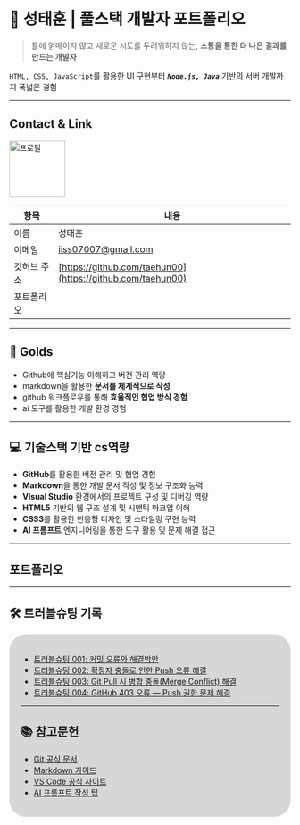 # 🚀 성태훈 | 풀스택 개발자 포트폴리오

> 틀에 얽매이지 않고 새로운 시도를 두려워하지 않는, 
> **소통을 통한 더 나은 결과를 만드는 개발자**

`HTML, CSS, JavaScript`를 활용한 UI 구현부터 ***`Node.js, Java`*** 기반의 서버 개발까지 폭넓은 경험


---
## Contact & Link
<!--![프로필](./track001_github/me.png) -->
<img src = "./track001_github/me.png" alt = "프로필" width = "100">

| 항목       | 내용 |
|------------|------|
| 이름       | 성태훈 |
| 이메일     | iiss07007@gmail.com |
| 깃허브 주소 | [https://github.com/taehun00](https://github.com/taehun00) |
| 포트폴리오 |  |

---

## 🎯 Golds
- Github에 핵심기능 이해하고 버전 관리 역량
- markdown을 활용한 **문서를 체계적으로 작성**
- github 워크플로우를 통해 **효율적인 협업 방식 경험**
- ai 도구를 활용한 개발 환경 경험

---

## 💻 기술스택 기반 cs역량

- **GitHub**를 활용한 버전 관리 및 협업 경험  
- **Markdown**을 통한 개발 문서 작성 및 정보 구조화 능력  
- **Visual Studio** 환경에서의 프로젝트 구성 및 디버깅 역량  
- **HTML5** 기반의 웹 구조 설계 및 시맨틱 마크업 이해  
- **CSS3**를 활용한 반응형 디자인 및 스타일링 구현 능력  
- **AI 프롬프트** 엔지니어링을 통한 도구 활용 및 문제 해결 접근

---

## 포트폴리오

---

## 🛠️ 트러블슈팅 기록
<div  style="background-color:rgba(0,0,0,0.15); padding:20px; border-radius:30px; box-shadow:0 0 5px rgba(0,0,0,0 5)">

- [트러블슈팅 001: 커밋 오류와 해결방안](./track001_github/troubleshooting001.md)
- [트러블슈팅 002: 확장자 충돌로 인한 Push 오류 해결](./track001_github/troubleshooting002.md)
- [트러블슈팅 003: Git Pull 시 병합 충돌(Merge Conflict) 해결](./track001_github/troubleshooting003.md)
- [트러블슈팅 004: GitHub 403 오류 — Push 권한 문제 해결](./track001_github/troubleshooting004.md)

---

## 📚 참고문헌

- [Git 공식 문서](https://git-scm.com/doc)  
- [Markdown 가이드](https://www.markdownguide.org/basic-syntax/)  
- [VS Code 공식 사이트](https://code.visualstudio.com/)  
- [AI 프롬프트 작성 팁](https://learn.microsoft.com/en-us/azure/ai-services/openai/how-to/prompt-engineering)